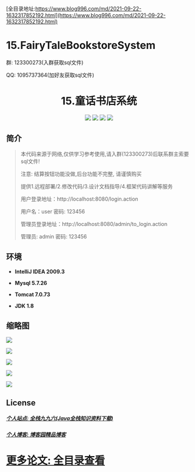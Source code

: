 [全目录地址:https://www.blog996.com/md/2021-09-22-1632317852192.html](https://www.blog996.com/md/2021-09-22-1632317852192.html)
# 15.FairyTaleBookstoreSystem

<p>群: 123300273(入群获取sql文件)</p>
<p>QQ: 1095737364(加好友获取sql文件)</p>

<p><h1 align="center">15.童话书店系统</h1></p>

<p align="center">
	<img src="https://img.shields.io/badge/jdk-1.8-orange.svg"/>
    <img src="https://img.shields.io/badge/srping-1.8-lightgrey.svg"/>
    <img src="https://img.shields.io/badge/springmvc-3.x-blue.svg"/>
    <img src="https://img.shields.io/badge/mybatis-3.x-blue.svg"/>
</p>

## 简介

> 本代码来源于网络,仅供学习参考使用,请入群(123300273)后联系群主索要sql文件!
> 
> 注意: 结算按钮功能没做,后台功能不完整, 请谨慎购买
>
> 提供1.远程部署/2.修改代码/3.设计文档指导/4.框架代码讲解等服务
>
> 用户登录地址：http://localhost:8080/login.action
>
> 用户名：user   密码: 123456
>
> 管理员登录地址：http://localhost:8080/admin/to_login.action
>
> 管理员: admin   密码: 123456
>

## 环境

- <b>IntelliJ IDEA 2009.3</b>

- <b>Mysql 5.7.26</b>

- <b>Tomcat 7.0.73</b>

- <b>JDK 1.8</b>


## 缩略图

![](https://img2020.cnblogs.com/blog/588112/202011/588112-20201122212520505-108644216.png)

![](https://img2020.cnblogs.com/blog/588112/202011/588112-20201122212528397-1398004666.png)

![](https://img2020.cnblogs.com/blog/588112/202011/588112-20201122212537913-163901387.png)

![](https://img2020.cnblogs.com/blog/588112/202011/588112-20201122212548007-1606993826.png)

![](https://img2020.cnblogs.com/blog/588112/202011/588112-20201122212556422-1639258317.png)


## License

##### [个人站点: 全栈九九六(Java全栈知识资料下载)](https://www.blog996.com/)
##### [个人博客: 博客园精品博客](https://www.cnblogs.com/yysbolg/)
# [更多论文: 全目录查看](https://www.blog996.com/md/2021-09-22-1632317852192.html)

